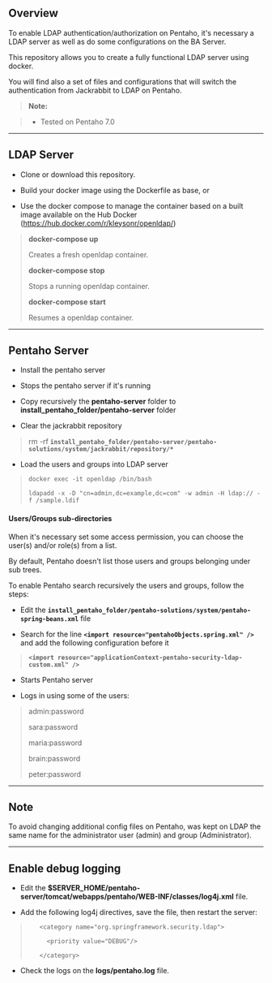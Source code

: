 Overview
-------------

To enable LDAP authentication/authorization on Pentaho, it's necessary a LDAP server as well as do some configurations on the BA Server.

This repository allows you to create a fully functional LDAP server using docker.

You will find also a set of files and configurations that will switch the authentication from Jackrabbit to LDAP on Pentaho.

> **Note:**

> - Tested on Pentaho 7.0

----------

LDAP Server
-------------

- Clone or download this repository.

- Build your docker image using the Dockerfile as base, or
 
- Use the docker compose to manage the container based on a built image available on the Hub Docker (https://hub.docker.com/r/kleysonr/openldap/)
> **docker-compose up**
>
>Creates a fresh openldap container.
> 
> **docker-compose stop**
>
>Stops a running openldap container.
>
> **docker-compose start**
>
>Resumes a openldap container.

----------

Pentaho Server
-------------

- Install the pentaho server

- Stops the pentaho server if it's running

- Copy recursively the **pentaho-server** folder to **install_pentaho_folder/pentaho-server** folder

- Clear the jackrabbit repository
> rm -rf **``install_pentaho_folder/pentaho-server/pentaho-solutions/system/jackrabbit/repository/*``**

- Load the users and groups into LDAP server
> ``docker exec -it openldap /bin/bash``
>
> ``ldapadd -x -D "cn=admin,dc=example,dc=com" -w admin -H ldap:// -f /sample.ldif``

#### <i class="icon-folder-open"></i> Users/Groups sub-directories

When it's necessary set some access permission, you can choose the user(s) and/or role(s) from a list.

By default, Pentaho doesn't list those users and groups belonging under sub trees. 

To enable Pentaho search recursively the users and groups, follow the steps:

- Edit the **``install_pentaho_folder/pentaho-solutions/system/pentaho-spring-beans.xml``** file

- Search for the line **``<import resource="pentahoObjects.spring.xml" />``** and add the following configuration before it
>**``<import resource="applicationContext-pentaho-security-ldap-custom.xml" />``**

- Starts Pentaho server

- Logs in using some of the users:
> admin:password
>
> sara:password
>
> maria:password
>
> brain:password
>
> peter:password

----------

Note
-------------

To avoid changing additional config files on Pentaho, was kept on LDAP the same name for the administrator user (admin) and group (Administrator).

----------

Enable debug logging
-------------

- Edit the **$SERVER_HOME/pentaho-server/tomcat/webapps/pentaho/WEB-INF/classes/log4j.xml** file.

- Add the following log4j directives, save the file, then restart the server:

> ``   <category name="org.springframework.security.ldap">``
>
> ``     <priority value="DEBUG"/>``
>
> ``   </category>``

- Check the logs on the **logs/pentaho.log** file.

